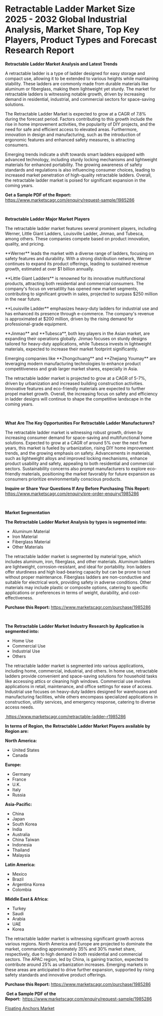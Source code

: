 <p><h1>Retractable Ladder Market Size 2025 - 2032 Global Industrial Analysis, Market Share, Top Key Players, Product Types and Forecast Research Report</h1></p><p><strong>Retractable Ladder Market Analysis and Latest Trends</strong></p>
<p><p>A retractable ladder is a type of ladder designed for easy storage and compact use, allowing it to be extended to various heights while maintaining stability. These ladders are commonly made from durable materials like aluminum or fiberglass, making them lightweight yet sturdy. The market for retractable ladders is witnessing notable growth, driven by increasing demand in residential, industrial, and commercial sectors for space-saving solutions.</p><p>The Retractable Ladder Market is expected to grow at a CAGR of 7.8% during the forecast period. Factors contributing to this growth include the rise in home improvement activities, the popularity of DIY projects, and the need for safe and efficient access to elevated areas. Furthermore, innovation in design and manufacturing, such as the introduction of ergonomic features and enhanced safety measures, is attracting consumers. </p><p>Emerging trends indicate a shift towards smart ladders equipped with advanced technology, including sturdy locking mechanisms and lightweight materials for enhanced portability. The growing awareness of safety standards and regulations is also influencing consumer choices, leading to increased market penetration of high-quality retractable ladders. Overall, the retractable ladder market is poised for significant expansion in the coming years.</p></p>
<p><strong>Get a Sample PDF of the Report:&nbsp;</strong> <a href="https://www.marketscagr.com/enquiry/request-sample/1985286?utm_campaign=2460&utm_medium=2&utm_source=Github&utm_content=ia&utm_term=19022025&utm_id=retractable-ladder">https://www.marketscagr.com/enquiry/request-sample/1985286</a></p>
<p>&nbsp;</p>
<p><strong>Retractable Ladder Major Market Players</strong></p>
<p><p>The retractable ladder market features several prominent players, including Werner, Little Giant Ladders, Louisville Ladder, Jinmao, and Tubesca, among others. These companies compete based on product innovation, quality, and pricing.</p><p>**Werner** leads the market with a diverse range of ladders, focusing on safety features and durability. With a strong distribution network, Werner continues to expand its product offerings, leading to sustained revenue growth, estimated at over $1 billion annually.</p><p>**Little Giant Ladders** is renowned for its innovative multifunctional products, attracting both residential and commercial consumers. The company's focus on versatility has opened new market segments, contributing to significant growth in sales, projected to surpass $250 million in the near future.</p><p>**Louisville Ladder** emphasizes heavy-duty ladders for industrial use and has enhanced its presence through e-commerce. The company's revenue is approximated at $200 million, driven by the rising demand for professional-grade equipment.</p><p>**Jinmao** and **Tubesca**, both key players in the Asian market, are expanding their operations globally. Jinmao focuses on sturdy designs tailored for heavy-duty applications, while Tubesca invests in lightweight materials, expected to increase their market footprint significantly.</p><p>Emerging companies like **Zhongchuang** and **Zhejiang Youmay** are leveraging modern manufacturing technologies to enhance product competitiveness and grab larger market shares, especially in Asia.</p><p>The retractable ladder market is projected to grow at a CAGR of 5-7%, driven by urbanization and increased building construction activities. Innovative features and eco-friendly materials are expected to further propel market growth. Overall, the increasing focus on safety and efficiency in ladder designs will continue to shape the competitive landscape in the coming years.</p></p>
<p>&nbsp;</p>
<p><strong>What Are The Key Opportunities For Retractable Ladder Manufacturers?</strong></p>
<p><p>The retractable ladder market is witnessing robust growth, driven by increasing consumer demand for space-saving and multifunctional home solutions. Expected to grow at a CAGR of around 5% over the next five years, this market is fueled by urbanization, rising DIY home improvement trends, and the growing emphasis on safety. Advancements in materials, such as lightweight alloys and improved locking mechanisms, enhance product usability and safety, appealing to both residential and commercial sectors. Sustainability concerns also prompt manufacturers to explore eco-friendly materials, positioning the market favorably for future expansion as consumers prioritize environmentally conscious products.</p></p>
<p><strong>Inquire or Share Your Questions If Any Before Purchasing This Report:</strong> <a href="https://www.marketscagr.com/enquiry/pre-order-enquiry/1985286?utm_campaign=2460&utm_medium=2&utm_source=Github&utm_content=ia&utm_term=19022025&utm_id=retractable-ladder">https://www.marketscagr.com/enquiry/pre-order-enquiry/1985286</a></p>
<p>&nbsp;</p>
<p><strong>Market Segmentation</strong></p>
<p><strong>The Retractable Ladder Market Analysis by types is segmented into:</strong></p>
<p><ul><li>Aluminum Material</li><li>Iron Material</li><li>Fiberglass Material</li><li>Other Materials</li></ul></p>
<p><p>The retractable ladder market is segmented by material type, which includes aluminum, iron, fiberglass, and other materials. Aluminum ladders are lightweight, corrosion-resistant, and ideal for portability. Iron ladders offer sturdiness and high load-bearing capacity but can be prone to rust without proper maintenance. Fiberglass ladders are non-conductive and suitable for electrical work, providing safety in adverse conditions. Other materials may include plastic or composite options, catering to specific applications or preferences in terms of weight, durability, and cost-effectiveness.</p></p>
<p><strong>Purchase this Report:&nbsp;</strong><a href="https://www.marketscagr.com/purchase/1985286?utm_campaign=2460&utm_medium=2&utm_source=Github&utm_content=ia&utm_term=19022025&utm_id=retractable-ladder">https://www.marketscagr.com/purchase/1985286</a></p>
<p>&nbsp;</p>
<p><strong>The Retractable Ladder Market Industry Research by Application is segmented into:</strong></p>
<p><ul><li>Home Use</li><li>Commercial Use</li><li>Industrial Use</li><li>Others</li></ul></p>
<p><p>The retractable ladder market is segmented into various applications, including home, commercial, industrial, and others. In home use, retractable ladders provide convenient and space-saving solutions for household tasks like accessing attics or cleaning high windows. Commercial use involves applications in retail, maintenance, and office settings for ease of access. Industrial use focuses on heavy-duty ladders designed for warehouses and manufacturing facilities, while others encompass specialized applications in construction, utility services, and emergency response, catering to diverse access needs.</p></p>
<p><a href="https://www.marketscagr.com/retractable-ladder-r1985286?utm_campaign=2460&utm_medium=2&utm_source=Github&utm_content=ia&utm_term=19022025&utm_id=retractable-ladder">&nbsp;https://www.marketscagr.com/retractable-ladder-r1985286</a></p>
<p><strong>In terms of Region, the Retractable Ladder Market Players available by Region are:</strong></p>
<p>
    <p> <strong> North America: </strong>
        <ul>
            <li>United States</li>
            <li>Canada</li>
        </ul>
        </p> 
    <p> <strong> Europe: </strong>
        <ul>
            <li>Germany</li>
            <li>France</li>
            <li>U.K.</li>
            <li>Italy</li>
            <li>Russia</li>
        </ul>
        </p> 
    <p> <strong> Asia-Pacific: </strong>
        <ul>
            <li>China</li>
            <li>Japan</li>
            <li>South Korea</li>
            <li>India</li>
            <li>Australia</li>
            <li>China Taiwan</li>
            <li>Indonesia</li>
            <li>Thailand</li>
            <li>Malaysia</li>
        </ul>
        </p> 
    <p> <strong> Latin America: </strong>
        <ul>
            <li>Mexico</li>
            <li>Brazil</li>
            <li>Argentina Korea</li>
            <li>Colombia</li>
        </ul>
        </p> 
    <p> <strong> Middle East & Africa: </strong>
        <ul>
            <li>Turkey</li>
            <li>Saudi</li>
            <li>Arabia</li>
            <li>UAE</li>
            <li>Korea</li>
        </ul>
    </p>
    </p>
<p><p>The retractable ladder market is witnessing significant growth across various regions. North America and Europe are projected to dominate the market, commanding approximately 35% and 30% market share, respectively, due to high demand in both residential and commercial sectors. The APAC region, led by China, is gaining traction, expected to contribute around 25% as urbanization increases. Emerging markets in these areas are anticipated to drive further expansion, supported by rising safety standards and innovative product offerings.</p></p>
<p><strong>Purchase this Report: </strong><a href="https://www.marketscagr.com/purchase/1985286?utm_campaign=2460&utm_medium=2&utm_source=Github&utm_content=ia&utm_term=19022025&utm_id=retractable-ladder">https://www.marketscagr.com/purchase/1985286</a></p>
<p>&nbsp;<strong>Get a Sample PDF of the Report:&nbsp;&nbsp;</strong><a href="https://www.marketscagr.com/enquiry/request-sample/1985286?utm_campaign=2460&utm_medium=2&utm_source=Github&utm_content=ia&utm_term=19022025&utm_id=retractable-ladder">https://www.marketscagr.com/enquiry/request-sample/1985286</a></p>
<p><strong></strong></p>
<p><p><a href="https://github.com/tanekacalderon743/Market-Research-Report-List-1/blob/main/floating-anchors-market.md?utm_campaign=2460&utm_medium=2&utm_source=Github&utm_content=ia&utm_term=19022025&utm_id=retractable-ladder">Floating Anchors Market</a></p></p>